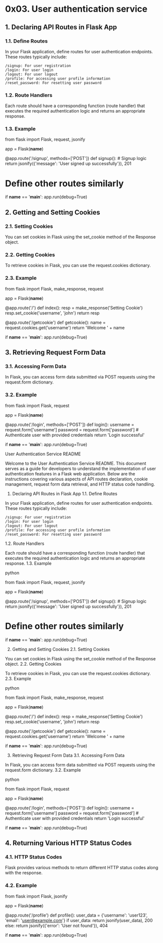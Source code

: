 # 0x03. User authentication service

##  1. Declaring API Routes in Flask App
### 1.1. Define Routes

In your Flask application, define routes for user authentication endpoints. These routes typically include:

    /signup: For user registration
    /login: For user login
    /logout: For user logout
    /profile: For accessing user profile information
    /reset_password: For resetting user password

### 1.2. Route Handlers

Each route should have a corresponding function (route handler) that executes the required authentication logic and returns an appropriate response.

### 1.3. Example
from flask import Flask, request, jsonify

app = Flask(__name__)

@app.route('/signup', methods=['POST'])
def signup():
    # Signup logic
    return jsonify({'message': 'User signed up successfully'}), 201

# Define other routes similarly

if __name__ == '__main__':
    app.run(debug=True)


##  2. Getting and Setting Cookies
### 2.1. Setting Cookies

You can set cookies in Flask using the set_cookie method of the Response object.

### 2.2. Getting Cookies

To retrieve cookies in Flask, you can use the request.cookies dictionary.

### 2.3. Example
from flask import Flask, make_response, request

app = Flask(__name__)

@app.route('/')
def index():
    resp = make_response('Setting Cookie')
    resp.set_cookie('username', 'john')
    return resp

@app.route('/getcookie')
def getcookie():
    name = request.cookies.get('username')
    return 'Welcome ' + name

if __name__ == '__main__':
    app.run(debug=True)

##  3. Retrieving Request Form Data
### 3.1. Accessing Form Data

In Flask, you can access form data submitted via POST requests using the request.form dictionary.

### 3.2. Example

from flask import Flask, request

app = Flask(__name__)

@app.route('/login', methods=['POST'])
def login():
    username = request.form['username']
    password = request.form['password']
    # Authenticate user with provided credentials
    return 'Login successful'

if __name__ == '__main__':
    app.run(debug=True)

User Authentication Service README

Welcome to the User Authentication Service README. This document serves as a guide for developers to understand the implementation of user authentication features in a Flask web application. Below are the instructions covering various aspects of API routes declaration, cookie management, request form data retrieval, and HTTP status code handling.
1. Declaring API Routes in Flask App
1.1. Define Routes

In your Flask application, define routes for user authentication endpoints. These routes typically include:

    /signup: For user registration
    /login: For user login
    /logout: For user logout
    /profile: For accessing user profile information
    /reset_password: For resetting user password

1.2. Route Handlers

Each route should have a corresponding function (route handler) that executes the required authentication logic and returns an appropriate response.
1.3. Example

python

from flask import Flask, request, jsonify

app = Flask(__name__)

@app.route('/signup', methods=['POST'])
def signup():
    # Signup logic
    return jsonify({'message': 'User signed up successfully'}), 201

# Define other routes similarly

if __name__ == '__main__':
    app.run(debug=True)

2. Getting and Setting Cookies
2.1. Setting Cookies

You can set cookies in Flask using the set_cookie method of the Response object.
2.2. Getting Cookies

To retrieve cookies in Flask, you can use the request.cookies dictionary.
2.3. Example

python

from flask import Flask, make_response, request

app = Flask(__name__)

@app.route('/')
def index():
    resp = make_response('Setting Cookie')
    resp.set_cookie('username', 'john')
    return resp

@app.route('/getcookie')
def getcookie():
    name = request.cookies.get('username')
    return 'Welcome ' + name

if __name__ == '__main__':
    app.run(debug=True)

3. Retrieving Request Form Data
3.1. Accessing Form Data

In Flask, you can access form data submitted via POST requests using the request.form dictionary.
3.2. Example

python

from flask import Flask, request

app = Flask(__name__)

@app.route('/login', methods=['POST'])
def login():
    username = request.form['username']
    password = request.form['password']
    # Authenticate user with provided credentials
    return 'Login successful'

if __name__ == '__main__':
    app.run(debug=True)

##  4. Returning Various HTTP Status Codes
### 4.1. HTTP Status Codes

Flask provides various methods to return different HTTP status codes along with the response.

### 4.2. Example
from flask import Flask, jsonify

app = Flask(__name__)

@app.route('/profile')
def profile():
    user_data = {'username': 'user123', 'email': 'user@example.com'}
    if user_data:
        return jsonify(user_data), 200
    else:
        return jsonify({'error': 'User not found'}), 404

if __name__ == '__main__':
    app.run(debug=True)

